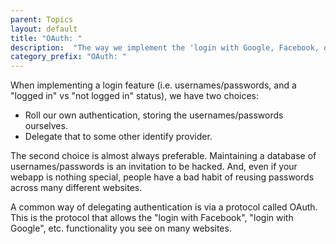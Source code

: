 ```yaml
---
parent: Topics
layout: default
title: "OAuth: "
description:  "The way we implement the 'login with Google, Facebook, or Github' thing you see on some websites"
category_prefix: "OAuth: "
---
```


When implementing a login feature (i.e. usernames/passwords, and a "logged in" vs "not logged in" status), we have two choices:
* Roll our own authentication, storing the usernames/passwords ourselves.
* Delegate that to some other identify provider.

The second choice is almost always preferable.  Maintaining a database
of usernames/passwords is an invitation to be hacked.  And, even if
your webapp is nothing special, people have a bad habit of reusing
passwords across many different websites.

A common way of delegating authentication is via a protocol called OAuth.   
This is the protocol that allows the "login with Facebook", "login with Google", etc. functionality
you see on many websites.


